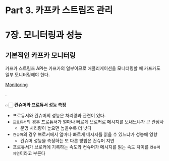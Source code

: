 # Part 3. 카프카 스트림즈 관리

# 7장. 모니터링과 성능

## 기본적인 카프카 모니터링

카프카 스트림즈 API는 카프카의 일부이므로 애플리케이션을 모니터링할 때 카프카도 일부 모니터링해야 한다.

[Monitoring](https://kafka.apache.org/documentation/#monitoring)

.

👉🏻 **컨슈머와 프로듀서 성능 측정**
- 프로듀서와 컨슈머의 성능은 처리량과 관련이 있다.
- `프로듀서`의 경우 프로듀서가 얼마나 빠르게 브로커로 메시지를 보내느냐가 큰 관심사
  - 분명 처리량이 높으면 높을수록 더 낮다
- `컨슈머`의 경우 브로커에서 얼마나 빠르게 메시지를 읽을 수 있느냐가 성능에 영향
  - 컨슈머 성능을 측정하는 또 다른 방법은 컨슈머 지연
- 프로듀서가 브로커에 기록하는 속도와 컨슈머가 메시지를 읽는 속도 차이를 `컨슈머 지연`이라고 부른다